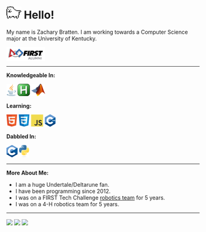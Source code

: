 # <img height="32" src="icons/Toby.gif" alt="Java" title="Java"/> Hello!
My name is Zachary Bratten. I am working towards a Computer Science major at the University of Kentucky.

<picture>
  <source srcset="icons/FIRSTAlumn-Dark.png" media="(prefers-color-scheme: dark)"/>
  <source srcset="icons/FIRSTAlumn-Light.png" media="(prefers-color-scheme: light), (prefers-color-scheme: no-preference)"/>
  <a><img align="center" width=100 alt="firstinspires.org" title="firstinspires.org" src="icons/FIRSTAlumn-Light.png"/></a>
</picture>

---

**Knowledgeable In:**

<a href="https://www.java.com" target="_blank"><img height="32" src="icons/Java.png" alt="Java" title="Java"/></a>
<a href="https://www.autohotkey.com" target="_blank"><img height="32" src="icons/AutoHotKey.png" alt="AutoHotKey" title="AutoHotKey"/></a>
<a href="https://www.mathworks.com" target="_blank"><img height="32" src="icons/Matlab.png" alt="MATLAB" title="MATLAB"/></a>

**Learning:**

<a href="https://en.wikipedia.org/wiki/HTML5" target="_blank"><img height="32" src="icons/HTML5.png" alt="HTML5" title="HTML5"/></a>
<a href="https://en.wikipedia.org/wiki/CSS" target="_blank"><img height="32" src="icons/CSS.png" alt="CSS" title="CSS"/></a>
<a href="https://en.wikipedia.org/wiki/JavaScript" target="_blank"><img height="32" src="icons/JS.svg" alt="JavaScript" title="JavaScript"/></a>
<a href="https://isocpp.org" target="_blank"><img height="32" src="icons/C++.svg" alt="C++" title="C++"/></a>

**Dabbled In:**

<a href="https://en.wikipedia.org/wiki/C_(programming_language)" target="_blank"><img height="32" src="icons/C.svg" alt="C" title="C"/></a>
<a href="https://www.python.org" target="_blank"><img height="32" src="icons/Python.svg" alt="Python" title="Python"/></a>

---

**More About Me:**
* I am a huge Undertale/Deltarune fan.
* I have been programming since 2012.
* I was on a FIRST Tech Challenge [robotics team](https://www.lectriclegends.org) for 5 years.
* I was on a 4-H robotics team for 5 years.

---

<picture>
  <source srcset="https://github-readme-stats.vercel.app/api?username=thegreatonenamedzach&custom_title=GitHub%20Stats&show_icons=true&theme=dark" media="(prefers-color-scheme: dark)"/>
  <source srcset="https://github-readme-stats.vercel.app/api?username=thegreatonenamedzach&custom_title=GitHub%20Stats&show_icons=true" media="(prefers-color-scheme: light), (prefers-color-scheme: no-preference)"/>
  <a><img align="center" src="https://github-readme-stats.vercel.app/api?username=thegreatonenamedzach&custom_title=GitHub%20Stats&show_icons=true"/></a>
</picture>
<picture>
  <source srcset="https://github-readme-stats.vercel.app/api/top-langs/?username=thegreatonenamedzach&layout=compact&langs_count=8&theme=dark" media="(prefers-color-scheme: dark)"/>
  <source srcset="https://github-readme-stats.vercel.app/api/top-langs/?username=thegreatonenamedzach&layout=compact&langs_count=8" media="(prefers-color-scheme: light), (prefers-color-scheme: no-preference)"/>
  <a><img align="center" src="https://github-readme-stats.vercel.app/api/top-langs/?username=thegreatonenamedzach&layout=compact&langs_count=8"/></a>
</picture>

<img align="center" src="https://github-readme-stats.vercel.app/api/wakatime?username=thegreatonenamedzach&layout=compact"/>
